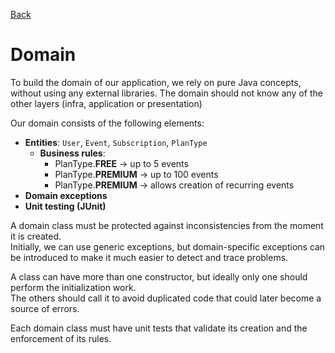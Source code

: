 [Back](https://github.com/zameb/JavaClean#readme)
# Domain
To build the domain of our application, we rely on pure Java concepts, without using any external libraries.
The domain should not know any of the other layers (infra, application or presentation)

Our domain consists of the following elements:

- **Entities**: `User`, `Event`, `Subscription`, `PlanType`
  - **Business rules**:
    - PlanType.**FREE** → up to 5 events
    - PlanType.**PREMIUM** → up to 100 events
    - PlanType.**PREMIUM** → allows creation of recurring events
- **Domain exceptions**
- **Unit testing (JUnit)**

A domain class must be protected against inconsistencies from the moment it is created.  
Initially, we can use generic exceptions, but domain-specific exceptions can be introduced to make it much easier to detect and trace problems.  

A class can have more than one constructor, but ideally only one should perform the initialization work.  
The others should call it to avoid duplicated code that could later become a source of errors.  

Each domain class must have unit tests that validate its creation and the enforcement of its rules.  
